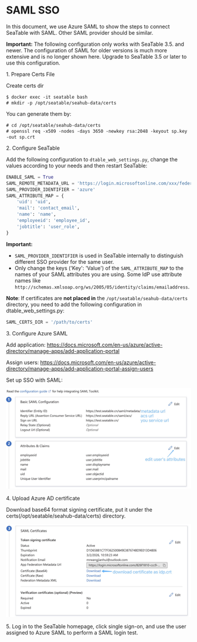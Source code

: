 # SAML SSO

In this document, we use Azure SAML to show the steps to connect SeaTable with SAML. Other SAML provider should be similar.

**Important:** The following configuration only works with SeaTable 3.5. and newer. The configuration of SAML for older versions is much more extensive and is no longer shown here. Upgrade to SeaTable 3.5 or later to use this configuration.

1\. Prepare Certs File

Create certs dir

```
$ docker exec -it seatable bash
# mkdir -p /opt/seatable/seahub-data/certs
```

You can generate them by:

```
# cd /opt/seatable/seahub-data/certs
# openssl req -x509 -nodes -days 3650 -newkey rsa:2048 -keyout sp.key -out sp.crt
```

2\. Configure SeaTable

Add the following configuration to `dtable_web_settings.py`, change the values according to your needs and then restart SeaTable:

```python
ENABLE_SAML = True
SAML_REMOTE_METADATA_URL = 'https://login.microsoftonline.com/xxx/federationmetadata/2007-06/federationmetadata.xml?appid=xxx'
SAML_PROVIDER_IDENTIFIER = 'azure'
SAML_ATTRIBUTE_MAP = {
    'uid': 'uid',
    'mail': 'contact_email',
    'name': 'name',
    'employeeid': 'employee_id',
    'jobtitle': 'user_role',
}
```

**Important:**
- `SAML_PROVIDER_IDENTIFIER` is used in SeaTable internally to distinguish different SSO provider for the same user.
- Only change the keys ('Key': 'Value') of the `SAML_ATTRIBUTE_MAP` to the names of your SAML attributes you are using. Some IdP use attribute names like `http://schemas.xmlsoap.org/ws/2005/05/identity/claims/emailaddress`. 


__Note__: If certificates are **not placed in** the `/opt/seatable/seahub-data/certs` directory, you need to add the following configuration in dtable_web_settings.py:

```python
SAML_CERTS_DIR = '/path/to/certs'
```

3\. Configure Azure SAML

Add application: <https://docs.microsoft.com/en-us/azure/active-directory/manage-apps/add-application-portal>

Assign users: <https://docs.microsoft.com/en-us/azure/active-directory/manage-apps/add-application-portal-assign-users>

Set up SSO with SAML: 

![](../../images/auto-upload/1678343328227.jpg)

4\. Upload Azure AD certificate

Download base64 format signing certificate, put it under the certs(/opt/seatable/seahub-data/certs) directory.

![](../../images/auto-upload/1678343483221.jpg)

5\. Log in to the SeaTable homepage, click single sign-on, and use the user assigned to Azure SAML to perform a SAML login test.
